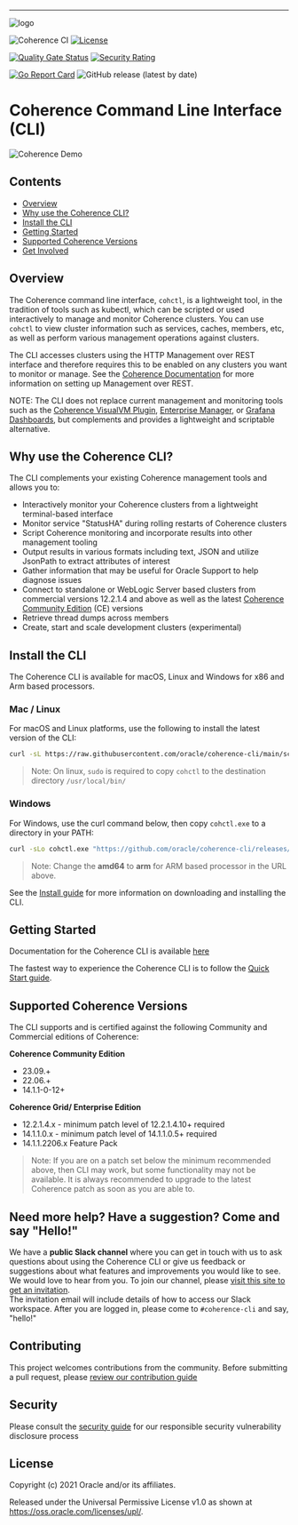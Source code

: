 <!--
Copyright (c) 2021, 2023 Oracle and/or its affiliates.
Licensed under the Universal Permissive License v 1.0 as shown at
https://oss.oracle.com/licenses/upl.
-->

-----
![logo](docs/images/logo-with-name.png)

![Coherence CI](https://github.com/oracle/coherence-cli/workflows/CI/badge.svg?branch=main)
[![License](http://img.shields.io/badge/license-UPL%201.0-blue.svg)](https://oss.oracle.com/licenses/upl/)

[![Quality Gate Status](https://sonarcloud.io/api/project_badges/measure?project=oracle_coherence-cli&metric=alert_status)](https://sonarcloud.io/summary/new_code?id=oracle_coherence-cli)
[![Security Rating](https://sonarcloud.io/api/project_badges/measure?project=oracle_coherence-cli&metric=security_rating)](https://sonarcloud.io/summary/new_code?id=oracle_coherence-cli)

[![Go Report Card](https://goreportcard.com/badge/github.com/oracle/coherence-cli)](https://goreportcard.com/report/github.com/oracle/coherence-cli)
![GitHub release (latest by date)](https://img.shields.io/github/v/release/oracle/coherence-cli)

# Coherence Command Line Interface (CLI)

![Coherence Demo](assets/cohctl-terminal.gif "Coherence CLI Demo")

## Contents

* [Overview](#overview)
* [Why use the Coherence CLI?](#why-use-the-coherence-cli)
* [Install the CLI](#install-the-cli)
* [Getting Started](#getting-started)
* [Supported Coherence Versions](#supported-coherence-versions)
* [Get Involved](#need-more-help-have-a-suggestion-come-and-say-hello)

## Overview 

The Coherence command line interface, `cohctl`, is a lightweight tool, in the tradition of tools such as kubectl,
which can be scripted or used interactively to manage and monitor Coherence clusters. You can use `cohctl` to view cluster information
such as services, caches, members, etc, as well as perform various management operations against clusters.

The CLI accesses clusters using the HTTP Management over REST interface and therefore requires this to be enabled on any clusters
you want to monitor or manage. See the [Coherence Documentation](https://docs.oracle.com/en/middleware/standalone/coherence/14.1.1.2206/rest-reference/index.html)
for more information on setting up Management over REST.

NOTE: The CLI does not replace current management and monitoring tools such as the [Coherence VisualVM Plugin](https://github.com/oracle/coherence-visualvm),
[Enterprise Manager](https://docs.oracle.com/cd/E24628_01/install.121/e24215/coherence_getstarted.htm#GSSOA10121), or [Grafana Dashboards](https://oracle.github.io/coherence-operator/docs/latest/#/docs/metrics/040_dashboards), but complements and
provides a lightweight and scriptable alternative.

## Why use the Coherence CLI?

The CLI complements your existing Coherence management tools and allows you to:

* Interactively monitor your Coherence clusters from a lightweight terminal-based interface
* Monitor service "StatusHA" during rolling restarts of Coherence clusters
* Script Coherence monitoring and incorporate results into other management tooling
* Output results in various formats including text, JSON and utilize JsonPath to extract attributes of interest
* Gather information that may be useful for Oracle Support to help diagnose issues
* Connect to standalone or WebLogic Server based clusters from commercial versions 12.2.1.4 and above as well as the latest [Coherence Community Edition](https://github.com/oracle/coherence) (CE) versions
* Retrieve thread dumps across members
* Create, start and scale development clusters (experimental)

## Install the CLI

The Coherence CLI is available for macOS, Linux and Windows for x86 and Arm based processors.

### Mac / Linux

For macOS and Linux platforms, use the following to install the latest version of the CLI:

```bash
curl -sL https://raw.githubusercontent.com/oracle/coherence-cli/main/scripts/install.sh | bash
```

> Note: On linux, `sudo` is required to copy `cohctl` to the destination directory `/usr/local/bin/`

### Windows

For Windows, use the curl command below, then copy `cohctl.exe` to a directory in your PATH:

```cmd
curl -sLo cohctl.exe "https://github.com/oracle/coherence-cli/releases/download/1.5.0/cohctl-1.5.0-windows-amd64.exe"
```

> Note: Change the **amd64** to **arm** for ARM based processor in the URL above.

See the [Install guide](https://oracle.github.io/coherence-cli/docs/latest/#/docs/installation/01_installation) for
more information on downloading and installing the CLI.

## Getting Started

Documentation for the Coherence CLI is available [here](https://oracle.github.io/coherence-cli/docs/latest)

The fastest way to experience the Coherence CLI is to follow the
[Quick Start guide](https://oracle.github.io/coherence-cli/docs/latest/#/docs/about/03_quickstart).

## Supported Coherence Versions

The CLI supports and is certified against the following Community and Commercial editions of Coherence:

**Coherence Community Edition**
* 23.09.+
* 22.06.+
* 14.1.1-0-12+

**Coherence Grid/ Enterprise Edition**
* 12.2.1.4.x - minimum patch level of 12.2.1.4.10+ required
* 14.1.1.0.x - minimum patch level of 14.1.1.0.5+ required
* 14.1.1.2206.x Feature Pack

> Note: If you are on a patch set below the minimum recommended above, then CLI may work, but some functionality may not be available. It
> is always recommended to upgrade to the latest Coherence patch as soon as you are able to.

## Need more help? Have a suggestion? Come and say "Hello!"

We have a **public Slack channel** where you can get in touch with us to ask questions about using the Coherence CLI
or give us feedback or suggestions about what features and improvements you would like to see. We would love
to hear from you. To join our channel,
please [visit this site to get an invitation](https://join.slack.com/t/oraclecoherence/shared_invite/enQtNzcxNTQwMTAzNjE4LTJkZWI5ZDkzNGEzOTllZDgwZDU3NGM2YjY5YWYwMzM3ODdkNTU2NmNmNDFhOWIxMDZlNjg2MzE3NmMxZWMxMWE).  
The invitation email will include details of how to access our Slack
workspace.  After you are logged in, please come to `#coherence-cli` and say, "hello!"

## Contributing

This project welcomes contributions from the community. Before submitting a pull request, please [review our contribution guide](./CONTRIBUTING.md)

## Security

Please consult the [security guide](./SECURITY.md) for our responsible security vulnerability disclosure process

## License

Copyright (c) 2021 Oracle and/or its affiliates.

Released under the Universal Permissive License v1.0 as shown at
<https://oss.oracle.com/licenses/upl/>.
